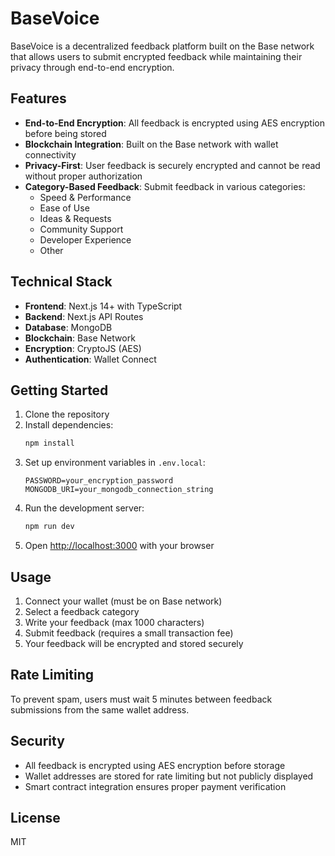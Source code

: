 # BaseVoice

BaseVoice is a decentralized feedback platform built on the Base network that allows users to submit encrypted feedback while maintaining their privacy through end-to-end encryption.

## Features

- **End-to-End Encryption**: All feedback is encrypted using AES encryption before being stored
- **Blockchain Integration**: Built on the Base network with wallet connectivity
- **Privacy-First**: User feedback is securely encrypted and cannot be read without proper authorization
- **Category-Based Feedback**: Submit feedback in various categories:
  - Speed & Performance
  - Ease of Use
  - Ideas & Requests
  - Community Support
  - Developer Experience
  - Other

## Technical Stack

- **Frontend**: Next.js 14+ with TypeScript
- **Backend**: Next.js API Routes
- **Database**: MongoDB
- **Blockchain**: Base Network
- **Encryption**: CryptoJS (AES)
- **Authentication**: Wallet Connect

## Getting Started

1. Clone the repository
2. Install dependencies:
   ```bash
   npm install
   ```
3. Set up environment variables in `.env.local`:
   ```
   PASSWORD=your_encryption_password
   MONGODB_URI=your_mongodb_connection_string
   ```
4. Run the development server:
   ```bash
   npm run dev
   ```
5. Open [http://localhost:3000](http://localhost:3000) with your browser

## Usage

1. Connect your wallet (must be on Base network)
2. Select a feedback category
3. Write your feedback (max 1000 characters)
4. Submit feedback (requires a small transaction fee)
5. Your feedback will be encrypted and stored securely

## Rate Limiting

To prevent spam, users must wait 5 minutes between feedback submissions from the same wallet address.

## Security

- All feedback is encrypted using AES encryption before storage
- Wallet addresses are stored for rate limiting but not publicly displayed
- Smart contract integration ensures proper payment verification

## License

MIT
